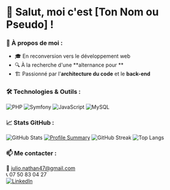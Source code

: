 # 👋 Salut, moi c'est [Ton Nom ou Pseudo] ! 

### 🚀 À propos de moi :
- 🎓 En reconversion vers le développement web
- 🔍 À la recherche d'une **alternance pour **
- 🏗️ Passionné par l'**architecture du code** et le **back-end**

### 🛠️ Technologies & Outils :
![PHP](https://img.shields.io/badge/-PHP-777BB4?style=flat-square&logo=php&logoColor=white)
![Symfony](https://img.shields.io/badge/-Symfony-000000?style=flat-square&logo=symfony&logoColor=white)
![JavaScript](https://img.shields.io/badge/-JavaScript-F7DF1E?style=flat-square&logo=javascript&logoColor=black)
![MySQL](https://img.shields.io/badge/-MySQL-4479A1?style=flat-square&logo=mysql&logoColor=white)

### 📈 Stats GitHub :
![GitHub Stats](https://github-readme-stats.vercel.app/api?username=nathkeuss&show_icons=true&theme=tokyonight)
[![Profile Summary](https://github-profile-summary-cards.vercel.app/api/cards/profile-details?username=nathkeuss&theme=tokyonight)](https://github.com/nathkeuss)
![GitHub Streak](https://github-readme-streak-stats.herokuapp.com/?user=nathkeuss&theme=tokyonight)
![Top Langs](https://github-readme-stats.vercel.app/api/top-langs/?username=nathkeuss&layout=compact&theme=tokyonight)




### 📫 Me contacter :
📧 julio.nathan47@gmail.com  
📞 07 50 83 04 27  
[![LinkedIn](https://img.shields.io/badge/-LinkedIn-blue?style=flat-square&logo=linkedin&logoColor=white)](https://www.linkedin.com/in/nathan-julio)
